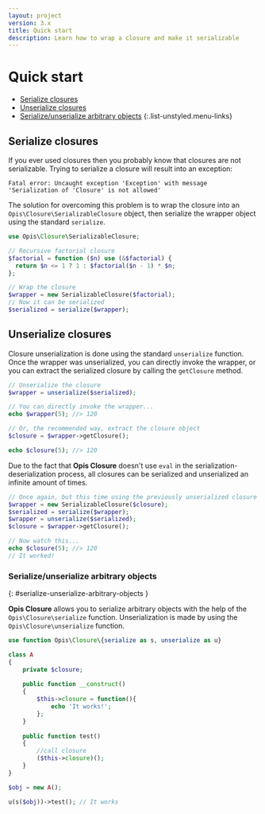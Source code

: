 ```yaml
---
layout: project
version: 3.x
title: Quick start
description: Learn how to wrap a closure and make it serializable
---
```

# Quick start

* [Serialize closures](#serialize-closures)
* [Unserialize closures](#unserialize-closures)
* [Serialize/unserialize arbitrary objects](#serialize-unserialize-arbitrary-objects)
{:.list-unstyled.menu-links}

## Serialize closures

If you ever used closures then you probably know that closures are not serializable. 
Trying to serialize a closure will result into an exception: 

    Fatal error: Uncaught exception 'Exception' with message 'Serialization of 'Closure' is not allowed'

The solution for overcoming this problem is to wrap the closure into an `Opis\Closure\SerializableClosure`
object, then serialize the wrapper object using the standard `serialize`. 

```php
use Opis\Closure\SerializableClosure;

// Recursive factorial closure
$factorial = function ($n) use (&$factorial) {
  return $n <= 1 ? 1 : $factorial($n - 1) * $n;
};

// Wrap the closure
$wrapper = new SerializableClosure($factorial);
// Now it can be serialized
$serialized = serialize($wrapper);
```

## Unserialize closures

Closure unserialization is done using the standard `unserialize` function. 
Once the wrapper was unserialized, you can directly invoke the wrapper, 
or you can extract the serialized closure by calling the `getClosure` method. 

```php
// Unserialize the closure
$wrapper = unserialize($serialized);

// You can directly invoke the wrapper...
echo $wrapper(5); //> 120

// Or, the recommended way, extract the closure object
$closure = $wrapper->getClosure();

echo $closure(5); //> 120
```

Due to the fact that **Opis Closure** doesn't use `eval` in the serialization-deserialization process,
all closures can be serialized and unserialized an infinite amount of times. 

```php
// Once again, but this time using the previously unserialized closure
$wrapper = new SerializableClosure($closure);
$serialized = serialize($wrapper);
$wrapper = unserialize($serialized);
$closure = $wrapper->getClosure();

// Now watch this...
echo $closure(5); //> 120
// It worked!
```

### Serialize/unserialize arbitrary objects
{: #serialize-unserialize-arbitrary-objects }

**Opis Closure** allows you to serialize arbitrary objects with the help of the `Opis\Closure\serialize` function.
Unserialization is made by using the `Opis\Closure\unserialize` function.

```php
use function Opis\Closure\{serialize as s, unserialize as u}

class A
{
    private $closure;
    
    public function __construct()
    {
        $this->closure = function(){
            echo 'It works!';
        };
    }
    
    public function test()
    {
        //call closure
        ($this->closure)();
    }
}

$obj = new A();

u(s($obj))->test(); // It works
```

